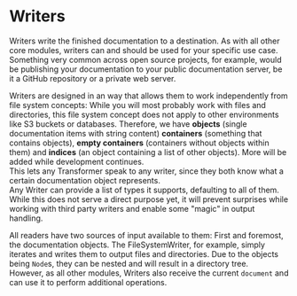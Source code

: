 Writers
=======
Writers write the finished documentation to a destination. As with all other core modules, writers can and should be used for your specific use case. Something very common across open source projects, for example, would be publishing your documentation to your public documentation server, be it a GitHub repository or a private web server.  

Writers are designed in an way that allows them to work independently from file system concepts: While you will most probably work with files and directories, this file system concept does not apply to other environments like S3 buckets or databases. Therefore, we have **objects** (single documentation items with string content) **containers** (something that contains objects), **empty containers** (containers without objects within them) and **indices** (an object containing a list of other objects). More will be added while development continues.  
This lets any Transformer speak to any writer, since they both know what a certain documentation object represents.  
Any Writer can provide a list of types it supports, defaulting to all of them. While this does not serve a direct purpose yet, it will prevent surprises while working with third party writers and enable some "magic" in output handling.

All readers have two sources of input available to them: First and foremost, the documentation objects. The FileSystemWriter, for example, simply iterates and writes them to output files and directories. Due to the objects being `Node`s, they can be nested and will result in a directory tree.  
However, as all other modules, Writers also receive the current `document` and can use it to perform additional operations.
